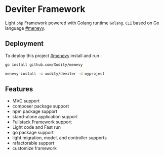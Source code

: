 
# Deviter Framework
Light `php` Framework powered with Golang runtime `Golang`. `CLI` based on Go language [#menevy](https://www.github.com/xodity/menevy). 

## Deployment

To deploy this project [#menevy](https://www.github.com/xodity/menevy)
 install and run :

```bash
go install github.com/Xodity/menevy
```

```bash
menevy install -w xodity/deviter -d myproject
```


## Features

- MVC support
- composer package support
- npm package support 
- stand-alone application support
- Fullstack Framework support
- Light code and Fast run
- go package support
- light migration, model, and controller supports
- rafactorable support
- customize framework
